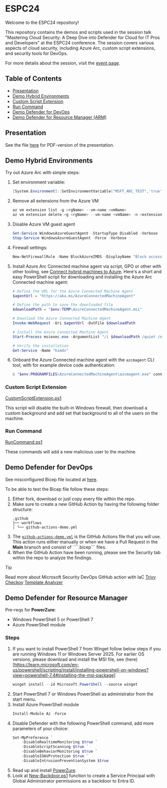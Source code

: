 # ESPC24

Welcome to the ESPC24 repository!

This repository contains the demos and scripts used in the session talk "Mastering Cloud Security: A Deep Dive into Defender for Cloud for IT Pros and Developers" at the ESPC24 conference. The session covers various aspects of cloud security, including Azure Arc, custom script extensions, and security tools for DevOps.

For more details about the session, visit the [event page](https://www.sharepointeurope.com/events/mastering-cloud-security-a-deep-dive-into-defender-for-cloud-for-it-pros-and-developers/).

## Table of Contents

- [Presentation](#presentation)
- [Demo Hybrid Environments](#demo-hybrid-environments)
- [Custom Script Extension](#custom-script-extension)
- [Run Command](#run-command)
- [Demo Defender for DevOps](#demo-defender-for-devops)
- [Demo Defender for Resource Manager (ARM)](#demo-defender-for-resource-manager)

## Presentation

See the file [here](./Th20_Mastering%20Cloud%20Security%20A%20Deep%20Dive%20into%20Defender%20for%20Cloud%20for%20IT%20Pros%20and%20Developers_PierreThoor.pdf) for PDF-version of the presentation.

## Demo Hybrid Environments

Try out Azure Arc with simple steps:
1. Set environment variable:
    ```powershell
    [System.Environment]::SetEnvironmentVariable("MSFT_ARC_TEST",'true',[System.EnvironmentVariableTarget]::Machine)
    ```

2. Remove all extensions from the Azure VM
    ```powershell
    az vm extension list -g <rgName> --vm-name <vmName>
    az vm extension delete –g <rgName> --vm-name <vmName> -n <extensionName>
    ```
4. Disable Azure VM guest agent
    ```powershell
    Set-Service WindowsAzureGuestAgent -StartupType Disabled -Verbose
    Stop-Service WindowsAzureGuestAgent -Force -Verbose
    ```
5. Firewall settings:
    ```powershell
    New-NetFirewallRule -Name BlockAzureIMDS -DisplayName "Block access to Azure IMDS" -Enabled True -Profile Any -Direction Outbound -Action Block -RemoteAddress 169.254.169.254
    ```
6. Install Azure Arc Connected machine agent via script, GPO or other with other tooling, see [Connect hybrid machines to Azure](https://learn.microsoft.com/en-us/azure/azure-arc/servers/onboard-portal). Here's a short and easy PowerShell script for downloading and installing the Azure Arc Connected machine agent:
    ```powershell
    # Define the URL for the Azure Connected Machine Agent
    $agentUrl = "https://aka.ms/AzureConnectedMachineAgent"

    # Define the path to save the downloaded file
    $downloadPath = "$env:TEMP\AzureConnectedMachineAgent.msi"

    # Download the Azure Connected Machine Agent
    Invoke-WebRequest -Uri $agentUrl -OutFile $downloadPath

    # Install the Azure Connected Machine Agent
    Start-Process msiexec.exe -ArgumentList "/i $downloadPath /quiet /norestart" -Wait

    # Verify the installation
    Get-Service -Name "himds"
    ```

7. Onboard the Azure Connected machine agent with the ```azcmagent``` CLI tool, with for example device code authentication:
    ```powershell
    & "$env:PROGRAMFILES\AzureConnectedMachineAgent\azcmagent.exe" connect --subscription-id "Production" --resource-group "HybridServers" --location "eastus" --use-device-code
    ```

### Custom Script Extension

[CustomScriptExtension.ps1](./CustomScriptExtension.ps1)

This script will disable the built-in Windows firewall, then download a custom background and add set that background to all of the users on the machine.

### Run Command

[RunCommand.ps1](./RunCommand.ps1)

These commands will add a new malicious user to the machine.

## Demo Defender for DevOps

See misconfigured Bicep file located at [here](main.bicep).

To be able to test the Bicep file follow these steps:
1. Either fork, download or just copy every file within the repo.
2. Make sure to create a new GitHub Action by having the following folder structure:
    ```
    .github 
    ├── workflows 
    │ └── github-actions-demo.yml
    ```
3. The [```github-actions-demo.yml```](./github/workflows/github-actions-demo.yml) is the GitHub Actions file that you will use. This action runs either manually or when we have a Pull Request in the **Main** bransch and consist of ````.bicep``` files.
4. When the GitHub Action have been running, please see the Security tab within the repo to analyze the findings.

> [!TIP]
> Read more about Microsoft Security DevOps GitHub action with IaC
> [Trivy](https://github.com/aquasecurity/trivy)
> [Checkov](https://github.com/bridgecrewio/checkov)
> [Template Analyzer](https://github.com/Azure/template-analyzer)


## Demo Defender for Resource Manager

Pre-reqs for **PowerZure**:
- Windows PowerShell 5 or PowerShell 7
- Azure PowerShell module

### Steps
1. If you want to install PowerShell 7 from Winget follow below steps if you are running Windows 11 or Windows Server 2025. For earlier OS versions, please download and install the MSI file, see (here)[https://learn.microsoft.com/en-us/powershell/scripting/install/installing-powershell-on-windows?view=powershell-7.4#installing-the-msi-package]
    ```powershell
    winget install --id Microsoft.PowerShell --source winget
    ```
2. Start PowerShell 7 or Windows PowerShell as administrator from the start menu.
3. Install Azure PowerShell module
    ```powershell
    Install-Module Az -Force
    ```
4. Disable Defender with the following PowerShell command, add more parameters of your choice:
    ```powershell
    Set-MpPreference `
        -DisableRealtimeMonitoring $true `
        -DisableScriptScanning $true `
        -DisableBehaviorMonitoring $true `
        -DisableIOAVProtection $true `
        -DisableIntrusionPreventionSystem $true
    ```
5. Read up and install [PowerZure](https://github.com/hausec/PowerZure).
6. Look at [New-Backdoor.ps1](./New-AzureBackdoor.ps1) function to create a Service Principal with Global Administrator permissions as a backdoor to Entra ID.